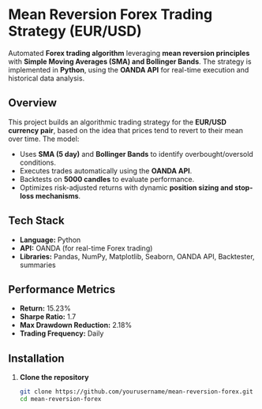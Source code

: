 
#  Mean Reversion Forex Trading Strategy (EUR/USD)  
Automated **Forex trading algorithm** leveraging **mean reversion principles** with **Simple Moving Averages (SMA) and Bollinger Bands**. The strategy is implemented in **Python**, using the **OANDA API** for real-time execution and historical data analysis.

##  Overview  
This project builds an algorithmic trading strategy for the **EUR/USD currency pair**, based on the idea that prices tend to revert to their mean over time. The model:  
- Uses **SMA (5 day)** and **Bollinger Bands** to identify overbought/oversold conditions.  
- Executes trades automatically using the **OANDA API**.  
- Backtests on **5000 candles** to evaluate performance.  
- Optimizes risk-adjusted returns with dynamic **position sizing and stop-loss mechanisms**.  

##  Tech Stack  
- **Language:** Python  
- **API:** OANDA (for real-time Forex trading)  
- **Libraries:** Pandas, NumPy, Matplotlib, Seaborn, OANDA API, Backtester, summaries  

##  Performance Metrics  
- **Return:** 15.23%  
- **Sharpe Ratio:** 1.7  
- **Max Drawdown Reduction:** 2.18%  
- **Trading Frequency:** Daily  

## Installation  
1. **Clone the repository**  
   ```bash
   git clone https://github.com/yourusername/mean-reversion-forex.git
   cd mean-reversion-forex
